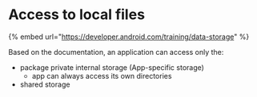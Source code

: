 # Access to local files

{% embed url="https://developer.android.com/training/data-storage" %}

Based on the documentation, an application can access only the:

* package private internal storage (App-specific storage)
  * app can always access its own directories
* shared storage

